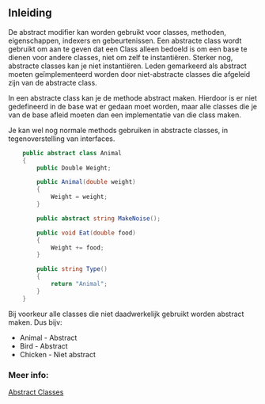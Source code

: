 ## Inleiding

De abstract modifier kan worden gebruikt voor classes, methoden, eigenschappen, indexers en gebeurtenissen. Een abstracte class wordt gebruikt om aan te geven dat een Class alleen bedoeld is om een base te dienen voor andere classes, niet om zelf te instantiëren. Sterker nog, abstracte classes kan je niet instantiëren. Leden gemarkeerd als abstract moeten geïmplementeerd worden door niet-abstracte classes die afgeleid zijn van de abstracte class.

In een abstracte class kan je de methode abstract maken. Hierdoor is er niet gedefineerd in de base wat er gedaan moet worden, maar alle classes die je van de base afleid moeten dan een implementatie van die class maken. 

Je kan wel nog normale methods gebruiken in abstracte classes, in tegenoverstelling van interfaces.

```c#
    public abstract class Animal
    {
        public Double Weight;

        public Animal(double weight)
        {
            Weight = weight;
        }

        public abstract string MakeNoise();

        public void Eat(double food)
        {
            Weight += food;
        }

        public string Type()
        {
            return "Animal";
        }
    }
```

Bij voorkeur alle classes die niet daadwerkelijk gebruikt worden abstract maken. 
Dus bijv:

- Animal - Abstract
- Bird - Abstract
- Chicken - Niet abstract

### Meer info:
[Abstract Classes](https://learn.microsoft.com/en-us/dotnet/csharp/language-reference/keywords/abstract)